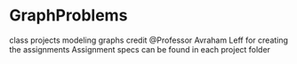 # GraphProblems
class projects modeling graphs 
credit @Professor Avraham Leff for creating the assignments
Assignment specs can be found in each project folder
